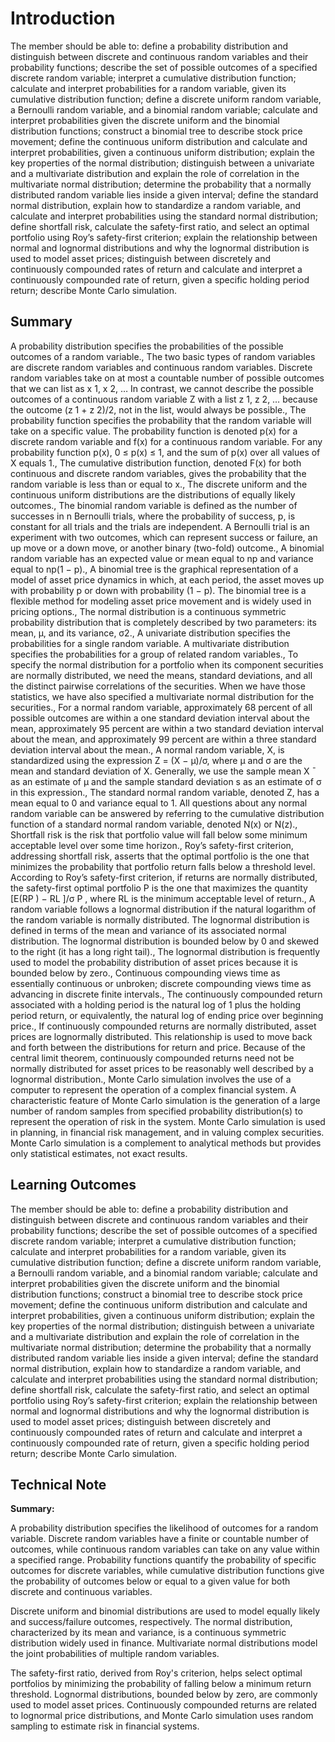# Introduction

The member should be able to: define a probability distribution and distinguish between discrete and continuous random variables and their probability functions; describe the set of possible outcomes of a specified discrete random variable; interpret a cumulative distribution function; calculate and interpret probabilities for a random variable, given its cumulative distribution function; define a discrete uniform random variable, a Bernoulli random variable, and a binomial random variable; calculate and interpret probabilities given the discrete uniform and the binomial distribution functions; construct a binomial tree to describe stock price movement; define the continuous uniform distribution and calculate and interpret probabilities, given a continuous uniform distribution; explain the key properties of the normal distribution; distinguish between a univariate and a multivariate distribution and explain the role of correlation in the multivariate normal distribution; determine the probability that a normally distributed random variable lies inside a given interval; define the standard normal distribution, explain how to standardize a random variable, and calculate and interpret probabilities using the standard normal distribution; define shortfall risk, calculate the safety-first ratio, and select an optimal portfolio using Roy’s safety-first criterion; explain the relationship between normal and lognormal distributions and why the lognormal distribution is used to model asset prices; distinguish between discretely and continuously compounded rates of return and calculate and interpret a continuously compounded rate of return, given a specific holding period return; describe Monte Carlo simulation.

## Summary

A probability distribution specifies the probabilities of the possible outcomes of a random variable., The two basic types of random variables are discrete random variables and continuous random variables. Discrete random variables take on at most a countable number of possible outcomes that we can list as x 1, x 2, … In contrast, we cannot describe the possible outcomes of a continuous random variable Z with a list z 1, z 2, … because the outcome (z 1 + z 2)/2, not in the list, would always be possible., The probability function specifies the probability that the random variable will take on a specific value. The probability function is denoted p(x) for a discrete random variable and f(x) for a continuous random variable. For any probability function p(x), 0 ≤ p(x) ≤ 1, and the sum of p(x) over all values of X equals 1., The cumulative distribution function, denoted F(x) for both continuous and discrete random variables, gives the probability that the random variable is less than or equal to x., The discrete uniform and the continuous uniform distributions are the distributions of equally likely outcomes., The binomial random variable is defined as the number of successes in n Bernoulli trials, where the probability of success, p, is constant for all trials and the trials are independent. A Bernoulli trial is an experiment with two outcomes, which can represent success or failure, an up move or a down move, or another binary (two-fold) outcome., A binomial random variable has an expected value or mean equal to np and variance equal to np(1 − p)., A binomial tree is the graphical representation of a model of asset price dynamics in which, at each period, the asset moves up with probability p or down with probability (1 − p). The binomial tree is a flexible method for modeling asset price movement and is widely used in pricing options., The normal distribution is a continuous symmetric probability distribution that is completely described by two parameters: its mean, μ, and its variance, σ2., A univariate distribution specifies the probabilities for a single random variable. A multivariate distribution specifies the probabilities for a group of related random variables., To specify the normal distribution for a portfolio when its component securities are normally distributed, we need the means, standard deviations, and all the distinct pairwise correlations of the securities. When we have those statistics, we have also specified a multivariate normal distribution for the securities., For a normal random variable, approximately 68 percent of all possible outcomes are within a one standard deviation interval about the mean, approximately 95 percent are within a two standard deviation interval about the mean, and approximately 99 percent are within a three standard deviation interval about the mean., A normal random variable, X, is standardized using the expression Z = (X − μ)/σ, where μ and σ are the mean and standard deviation of X. Generally, we use the sample mean X ¯ as an estimate of μ and the sample standard deviation s as an estimate of σ in this expression., The standard normal random variable, denoted Z, has a mean equal to 0 and variance equal to 1. All questions about any normal random variable can be answered by referring to the cumulative distribution function of a standard normal random variable, denoted N(x) or N(z)., Shortfall risk is the risk that portfolio value will fall below some minimum acceptable level over some time horizon., Roy’s safety-first criterion, addressing shortfall risk, asserts that the optimal portfolio is the one that minimizes the probability that portfolio return falls below a threshold level. According to Roy’s safety-first criterion, if returns are normally distributed, the safety-first optimal portfolio P is the one that maximizes the quantity [E(RP ) − RL ]/σ P , where RL is the minimum acceptable level of return., A random variable follows a lognormal distribution if the natural logarithm of the random variable is normally distributed. The lognormal distribution is defined in terms of the mean and variance of its associated normal distribution. The lognormal distribution is bounded below by 0 and skewed to the right (it has a long right tail)., The lognormal distribution is frequently used to model the probability distribution of asset prices because it is bounded below by zero., Continuous compounding views time as essentially continuous or unbroken; discrete compounding views time as advancing in discrete finite intervals., The continuously compounded return associated with a holding period is the natural log of 1 plus the holding period return, or equivalently, the natural log of ending price over beginning price., If continuously compounded returns are normally distributed, asset prices are lognormally distributed. This relationship is used to move back and forth between the distributions for return and price. Because of the central limit theorem, continuously compounded returns need not be normally distributed for asset prices to be reasonably well described by a lognormal distribution., Monte Carlo simulation involves the use of a computer to represent the operation of a complex financial system. A characteristic feature of Monte Carlo simulation is the generation of a large number of random samples from specified probability distribution(s) to represent the operation of risk in the system. Monte Carlo simulation is used in planning, in financial risk management, and in valuing complex securities. Monte Carlo simulation is a complement to analytical methods but provides only statistical estimates, not exact results.

## Learning Outcomes

The member should be able to: define a probability distribution and distinguish between discrete and continuous random variables and their probability functions; describe the set of possible outcomes of a specified discrete random variable; interpret a cumulative distribution function; calculate and interpret probabilities for a random variable, given its cumulative distribution function; define a discrete uniform random variable, a Bernoulli random variable, and a binomial random variable; calculate and interpret probabilities given the discrete uniform and the binomial distribution functions; construct a binomial tree to describe stock price movement; define the continuous uniform distribution and calculate and interpret probabilities, given a continuous uniform distribution; explain the key properties of the normal distribution; distinguish between a univariate and a multivariate distribution and explain the role of correlation in the multivariate normal distribution; determine the probability that a normally distributed random variable lies inside a given interval; define the standard normal distribution, explain how to standardize a random variable, and calculate and interpret probabilities using the standard normal distribution; define shortfall risk, calculate the safety-first ratio, and select an optimal portfolio using Roy’s safety-first criterion; explain the relationship between normal and lognormal distributions and why the lognormal distribution is used to model asset prices; distinguish between discretely and continuously compounded rates of return and calculate and interpret a continuously compounded rate of return, given a specific holding period return; describe Monte Carlo simulation.

## Technical Note

**Summary:**

A probability distribution specifies the likelihood of outcomes for a random variable. Discrete random variables have a finite or countable number of outcomes, while continuous random variables can take on any value within a specified range. Probability functions quantify the probability of specific outcomes for discrete variables, while cumulative distribution functions give the probability of outcomes below or equal to a given value for both discrete and continuous variables.

Discrete uniform and binomial distributions are used to model equally likely and success/failure outcomes, respectively. The normal distribution, characterized by its mean and variance, is a continuous symmetric distribution widely used in finance. Multivariate normal distributions model the joint probabilities of multiple random variables.

The safety-first ratio, derived from Roy's criterion, helps select optimal portfolios by minimizing the probability of falling below a minimum return threshold. Lognormal distributions, bounded below by zero, are commonly used to model asset prices. Continuously compounded returns are related to lognormal price distributions, and Monte Carlo simulation uses random sampling to estimate risk in financial systems.